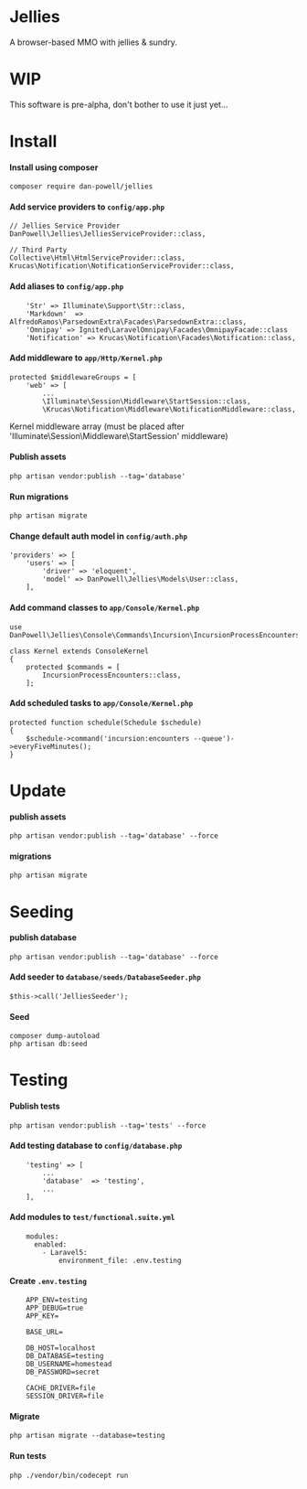 
# Jellies

A browser-based MMO with jellies & sundry.

# WIP

This software is pre-alpha, don't bother to use it just yet...

# Install

#### Install using composer

`composer require dan-powell/jellies`

#### Add service providers to `config/app.php`

```
// Jellies Service Provider
DanPowell\Jellies\JelliesServiceProvider::class,

// Third Party
Collective\Html\HtmlServiceProvider::class,
Krucas\Notification\NotificationServiceProvider::class,
```

#### Add aliases to `config/app.php`

```
    'Str' => Illuminate\Support\Str::class,
    'Markdown'  => AlfredoRamos\ParsedownExtra\Facades\ParsedownExtra::class,
    'Omnipay' => Ignited\LaravelOmnipay\Facades\OmnipayFacade::class
    'Notification' => Krucas\Notification\Facades\Notification::class,
```

#### Add middleware to `app/Http/Kernel.php`

```
protected $middlewareGroups = [
    'web' => [
        ...
        \Illuminate\Session\Middleware\StartSession::class,
        \Krucas\Notification\Middleware\NotificationMiddleware::class,
```

Kernel middleware array (must be placed after 'Illuminate\Session\Middleware\StartSession' middleware)

#### Publish assets

    php artisan vendor:publish --tag='database'

#### Run migrations

    php artisan migrate

#### Change default auth model in `config/auth.php`

```
'providers' => [
    'users' => [
        'driver' => 'eloquent',
        'model' => DanPowell\Jellies\Models\User::class,
    ],
```

#### Add command classes to `app/Console/Kernel.php`

```
use DanPowell\Jellies\Console\Commands\Incursion\IncursionProcessEncounters;

class Kernel extends ConsoleKernel
{
    protected $commands = [
        IncursionProcessEncounters::class,
    ];
```

#### Add scheduled tasks to `app/Console/Kernel.php`

```
protected function schedule(Schedule $schedule)
{
    $schedule->command('incursion:encounters --queue')->everyFiveMinutes();
}
```

# Update

#### publish assets

    php artisan vendor:publish --tag='database' --force

#### migrations

    php artisan migrate

# Seeding

#### publish database

    php artisan vendor:publish --tag='database' --force

#### Add seeder to `database/seeds/DatabaseSeeder.php`

    $this->call('JelliesSeeder');

#### Seed

    composer dump-autoload
    php artisan db:seed


# Testing

#### Publish tests

    php artisan vendor:publish --tag='tests' --force

#### Add testing database to `config/database.php`

```
    'testing' => [
        ...
        'database'  => 'testing',
        ...
    ],
```

#### Add modules to `test/functional.suite.yml`

```
    modules:
      enabled:
        - Laravel5:
            environment_file: .env.testing
```

#### Create `.env.testing`

```
    APP_ENV=testing
    APP_DEBUG=true
    APP_KEY=

    BASE_URL=

    DB_HOST=localhost
    DB_DATABASE=testing
    DB_USERNAME=homestead
    DB_PASSWORD=secret

    CACHE_DRIVER=file
    SESSION_DRIVER=file
```

#### Migrate

    php artisan migrate --database=testing

#### Run tests

    php ./vendor/bin/codecept run
